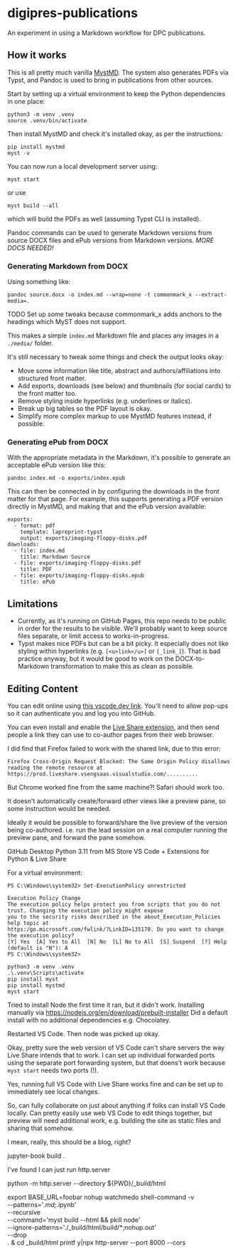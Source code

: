 # digipres-publications
An experiment in using a Markdown workflow for DPC publications.

## How it works

This is all pretty much vanilla [MystMD](https://mystmd.org/).  The system also generates PDFs via Typst, and Pandoc is used to bring in publications from other sources.

Start by setting up a virtual environment to keep the Python dependencies in one place:

```
python3 -m venv .venv
source .venv/bin/activate
```

Then install MystMD and check it's installed okay, as per the instructions:

```
pip install mystmd
myst -v
```

You can now run a local development server using:

```
myst start
```

or use

```
myst build --all
```

which will build the PDFs as well (assuming Typst CLI is installed).

Pandoc commands can be used to generate Markdown versions from source DOCX files and ePub versions from Markdown versions.  _MORE DOCS NEEDED!_

### Generating Markdown from DOCX

Using something like:

```
pandoc source.docx -o index.md --wrap=none -t commonmark_x --extract-media=.
```

TODO Set up some tweaks because commonmark_x adds anchors to the headings which MyST does not support.

This makes a simple `index.md` Markdown file and places any images in a `./media/` folder.

It's still necessary to tweak some things and check the output looks okay:

- Move some information like title, abstract and authors/affiliations into structured front matter.
- Add exports, downloads (see below) and thumbnails (for social cards) to the front matter too.
- Remove styling inside hyperlinks (e.g. underlines or italics).
- Break up big tables so the PDF layout is okay.
- Simplify more complex markup to use MystMD features instead, if possible.

### Generating ePub from DOCX

With the appropriate metadata in the Markdown, it's possible to generate an acceptable ePub version like this:

```
pandoc index.md -o exports/index.epub
```

This can then be connected in by configuring the downloads in the front matter for that page. For example, this supports generating a PDF version directly in MystMD, and making that and the ePub version available:

```
exports:
  - format: pdf
    template: lapreprint-typst
    output: exports/imaging-floppy-disks.pdf
downloads:
  - file: index.md
    title: Markdown Source
  - file: exports/imaging-floppy-disks.pdf
    title: PDF
  - file: exports/imaging-floppy-disks.epub
    title: ePub
```

## Limitations

- Currently, as it's running on GitHub Pages, this repo needs to be public in order for the results to be visible. We'll probably want to keep source files separate, or limit access to works-in-progress.
- Typst makes nice PDFs but can be a bit picky. It especially does not like styling within hyperlinks (e.g. `[<u>link</u>]` or `[_link_]`). That is bad practice anyway, but it would be good to work on the DOCX-to-Markdown transformation to make this as clean as possible.


## Editing Content

You can edit online using [this vscode.dev link](https://vscode.dev/github/Digital-Preservation-Coalition/digipres-publications).  You'll need to allow pop-ups so it can authenticate you and log you into GitHub.

You can even install and enable the [Live Share extension](https://marketplace.visualstudio.com/items?itemName=MS-vsliveshare.vsliveshare), and then send people a link they can use to co-author pages from their web browser.

I did find that Firefox failed to work with the shared link, due to this error:

    Firefox Cross-Origin Request Blocked: The Same Origin Policy disallows reading the remote resource at https://prod.liveshare.vsengsaas.visualstudio.com/..........

But Chrome worked fine from the same machine?! Safari should work too.

It doesn't automatically create/forward other views like a preview pane, so some instruction would be needed.

Ideally it would be possible to forward/share the live preview of the version being co-authored. i.e. run the lead session on a real computer running the preview pane, and forward the pane somehow.

GitHub Desktop
Python 3.11 from MS Store
VS Code + Extensions for Python & Live Share

For a virtual environment:

```
PS C:\Windows\system32> Set-ExecutionPolicy unrestricted

Execution Policy Change
The execution policy helps protect you from scripts that you do not trust. Changing the execution policy might expose
you to the security risks described in the about_Execution_Policies help topic at
https:/go.microsoft.com/fwlink/?LinkID=135170. Do you want to change the execution policy?
[Y] Yes  [A] Yes to All  [N] No  [L] No to All  [S] Suspend  [?] Help (default is "N"): A
PS C:\Windows\system32>
```

```
python3 -m venv .venv
.\.venv\Scripts\activate
pip install myst
pip install mystmd
myst start
```

Tried to install Node the first time it ran, but it didn't work. Installing manually via https://nodejs.org/en/download/prebuilt-installer
Did a default install with no additional dependencies e.g. Chocolatey.

Restarted VS Code. Then node was picked up okay.

Okay, pretty sure the web version of VS Code can't share servers the way Live Share intends that to work. I can set up individual forwarded ports using the separate port forwarding system, but that doens't work because `myst start` needs two ports (!).

Yes, running full VS Code with Live Share works fine and can be set up to immediately see local changes.

So, can fully collaborate on just about anything if folks can install VS Code locally.  Can pretty easily use web VS Code to edit things together, but preview will need additional work, e.g. building the site as static files and sharing that somehow.

I mean, really, this should be a blog, right?



jupyter-book build .

I've found I can just run http.server

python -m http.server --directory ${PWD}/_build/html



export BASE_URL=foobar
nohup watchmedo shell-command -v \
        --patterns='*.md;*.ipynb' \
        --recursive \
        --command='myst build --html && pkill node' \
        --ignore-patterns='./_build/html/build/*;nohup.out' \
        --drop \
        . &
cd _build/html
printf y|npx http-server --port 8000 --cors